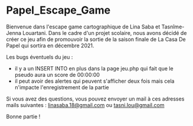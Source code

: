 # Papel_Escape_Game
Bienvenue dans l'escape game cartographique de Lina Saba et Tasnîme-Jenna Louartani.
Dans le cadre d'un projet scolaire, nous avons décidé de créer ce jeu afin de promouvoir la sortie de la saison finale de La Casa De Papel qui sortira en décembre 2021.

Les bugs éventuels du jeu :
- il y a un INSERT INTO en plus dans la page jeu.php qui fait que le pseudo aura un score de 00:00:00
- il peut avoir des alertes qui peuvent s'afficher deux fois mais cela n'impacte l'enregistrement de la partie

Si vous avez des questions, vous pouvez envoyer un mail à ces adresses mails suivantes : linasaba.18@gmail.com ou tasni.lou@gmail.com

Bonne partie !
